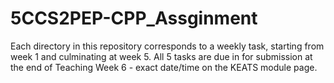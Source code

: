 # 5CCS2PEP-CPP_Assginment
Each directory in this repository corresponds to a weekly task, starting from week 1 and culminating at week 5. 
All 5 tasks are due in for submission at the end of Teaching Week 6 - exact date/time on the KEATS module page. 
